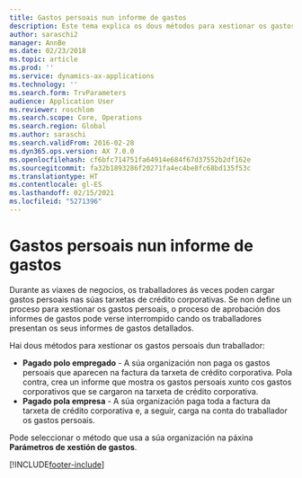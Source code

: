 ```yaml
---
title: Gastos persoais nun informe de gastos
description: Este tema explica os dous métodos para xestionar os gastos persoais dun traballador en Microsoft Dynamics 365 Finance.
author: saraschi2
manager: AnnBe
ms.date: 02/23/2018
ms.topic: article
ms.prod: ''
ms.service: dynamics-ax-applications
ms.technology: ''
ms.search.form: TrvParameters
audience: Application User
ms.reviewer: roschlom
ms.search.scope: Core, Operations
ms.search.region: Global
ms.author: saraschi
ms.search.validFrom: 2016-02-28
ms.dyn365.ops.version: AX 7.0.0
ms.openlocfilehash: cf6bfc714751fa64914e684f67d37552b2df162e
ms.sourcegitcommit: fa32b1893286f20271fa4ec4be8fc68bd135f53c
ms.translationtype: HT
ms.contentlocale: gl-ES
ms.lasthandoff: 02/15/2021
ms.locfileid: "5271396"
---
```

# <a name="personal-expenses-on-an-expense-report"></a>Gastos persoais nun informe de gastos

Durante as viaxes de negocios, os traballadores ás veces poden cargar gastos persoais nas súas tarxetas de crédito corporativas. Se non define un proceso para xestionar os gastos persoais, o proceso de aprobación dos informes de gastos pode verse interrompido cando os traballadores presentan os seus informes de gastos detallados. 

Hai dous métodos para xestionar os gastos persoais dun traballador:

- **Pagado polo empregado** - A súa organización non paga os gastos persoais que aparecen na factura da tarxeta de crédito corporativa. Pola contra, crea un informe que mostra os gastos persoais xunto cos gastos corporativos que se cargaron na tarxeta de crédito corporativa.
- **Pagado pola empresa** - A súa organización paga toda a factura da tarxeta de crédito corporativa e, a seguir, carga na conta do traballador os gastos persoais.

Pode seleccionar o método que usa a súa organización na páxina **Parámetros de xestión de gastos**.


[!INCLUDE[footer-include](../includes/footer-banner.md)]